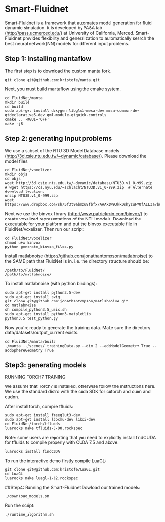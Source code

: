 # Smart-Fluidnet
Smart-Fluidnet is a framework that automates model generation for fluid dynamic simulation. It is developed by PASA lab (http://pasa.ucmerced.edu/) at University of California, Merced. Smart-Fluidnet provides flexibility and generalization to automatically search the best neural network(NN) models for different input problems.


## Step 1: Installing mantaflow 

The first step is to download the custom manta fork.

`git clone git@github.com:kristofe/manta.git`

Next, you must build mantaflow using the cmake system.
```
cd FluidNet/manta
mkdir build
cd build
sudo apt-get install doxygen libglu1-mesa-dev mesa-common-dev qtdeclarative5-dev qml-module-qtquick-controls
cmake .. -DGUI='OFF' 
make -j8
```
## Step 2: generating input problems

We use a subset of the NTU 3D Model Database models (http://3d.csie.ntu.edu.tw/~dynamic/database/). Please download the model files:
```
cd FluidNet/voxelizer
mkdir objs
cd objs
wget http://3d.csie.ntu.edu.tw/~dynamic/database/NTU3D.v1_0-999.zip
# wget https://cs.nyu.edu/~schlacht/NTU3D.v1_0-999.zip  # Alternate download location.
unzip NTU3D.v1_0-999.zip
wget https://www.dropbox.com/sh/5f3t9abmzu8fbfx/AAAkzW9JkkDshyzuFV0fAIL3a/bunny.capped.obj
```
Next we use the binvox library (http://www.patrickmin.com/binvox/) to create voxelized representations of the NTU models. Download the executable for your platform and put the binvox executable file in FluidNet/voxelizer. Then run our script:

```
cd FluidNet/voxelizer
chmod u+x binvox
python generate_binvox_files.py
```
Install matlabnoise (https://github.com/jonathantompson/matlabnoise) to the SAME path that FluidNet is in. i.e. the directory structure should be:
```
/path/to/FluidNet/
/path/to/matlabnoise/
```
To install matlabnoise (with python bindings):
```
sudo apt-get install python3.5-dev
sudo apt-get install swig
git clone git@github.com:jonathantompson/matlabnoise.git
cd matlabnoise
sh compile_python3.5_unix.sh
sudo apt-get install python3-matplotlib
python3.5 test_python.py
```
Now you're ready to generate the training data. Make sure the directory data/datasets/output_current exists. 
```
cd FluidNet/manta/build
./manta ../scenes/_trainingData.py --dim 2 --addModelGeometry True --addSphereGeometry True
```
## Step3: generating models

RUNNING TORCH7 TRAINING

We assume that Torch7 is installed, otherwise follow the instructions here. We use the standard distro with the cuda SDK for cutorch and cunn and cudnn.

After install torch, compile tfluids:
```
sudo apt-get install freeglut3-dev
sudo apt-get install libxmu-dev libxi-dev
cd FluidNet/torch/tfluids
luarocks make tfluids-1-00.rockspec
```

Note: some users are reporting that you need to explicitly install findCUDA for tfluids to compile properly with CUDA 7.5 and above.
```
luarocks install findCUDA
```

To run the interactive demo firstly compile LuaGL:

```
git clone git@github.com:kristofe/LuaGL.git
cd LuaGL
luarocks make luagl-1-02.rockspec
```

##Step4: Running the Smart-Fluidnet
Dowload our trained models:
```
./download_models.sh
```

Run the script:
```
./runtime_algorithm.sh
```

